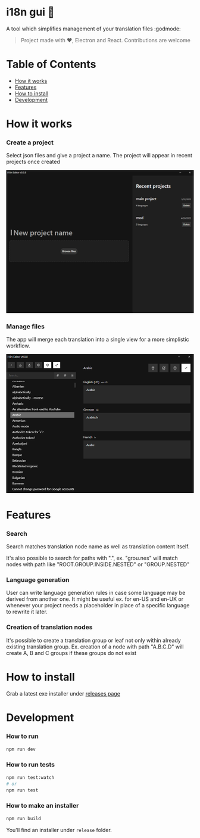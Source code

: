 # i18n gui :evergreen_tree:

A tool which simplifies management of your translation files :godmode:

> Project made with ❤️, Electron and React. Contributions are welcome


# Table of Contents

* [How it works](#how-it-works)
* [Features](#features)
* [How to install](#how-to-install)
* [Development](#development)

# <a name="how-it-works"></a>How it works

### Create a project
Select json files and give a project a name. The project will appear in recent projects once created

![Blocking Window](https://raw.githubusercontent.com/DeH4er/i18n-gui/master/.github/recent-projects.png)

### Manage files
The app will merge each translation into a single view for a more simplistic workflow.

![Settings Window](https://raw.githubusercontent.com/DeH4er/i18n-gui/master/.github/main-view.png)

# <a name="features"></a>Features
### Search

Search matches translation node name as well as translation content itself.

It's also possible to search for paths with ".", ex. "grou.nes" will match nodes with path like "ROOT.GROUP.INSIDE.NESTED" or "GROUP.NESTED"

### Language generation

User can write language generation rules in case some language may be derived from another one. It might be useful ex. for en-US and en-UK or whenever your project needs a placeholder in place of a specific language to rewrite it later.

### Creation of translation nodes

It's possible to create a translation group or leaf not only within already existing translation group. Ex. creation of a node with path "A.B.C.D" will create A, B and C groups if these groups do not exist

# <a name="how-to-install"></a>How to install

Grab a latest exe installer under [releases page](https://github.com/DeH4er/i18n-gui/releases)

# <a name="development"><a/>Development

### How to run

```bash
npm run dev
```
  
### How to run tests
```bash
npm run test:watch
# or
npm run test
```


### How to make an installer

```bash
npm run build
```

You'll find an installer under `release` folder.
